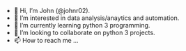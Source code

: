 - 👋 Hi, I’m John (@johnr02).
- 👀 I’m interested in data analysis/anaytics and automation.
- 🌱 I’m currently learning python 3 programming.
- 💞️ I’m looking to collaborate on python 3 projects.
- 📫 How to reach me ...

<!---
johnr02/johnr02 is a ✨ special ✨ repository because its `README.md` (this file) appears on your GitHub profile.
You can click the Preview link to take a look at your changes.
--->
